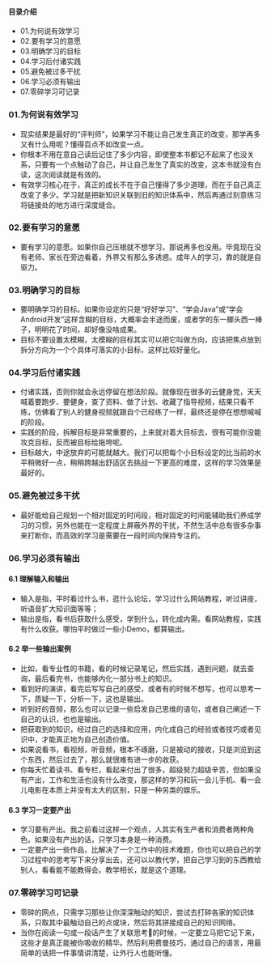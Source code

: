 #### 目录介绍
- 01.为何说有效学习
- 02.要有学习的意愿
- 03.明确学习的目标
- 04.学习后付诸实践
- 05.避免被过多干扰
- 06.学习必须有输出
- 07.零碎学习可记录



### 01.为何说有效学习
- 现实结果是最好的“评判师”，如果学习不能让自己发生真正的改变，那学再多又有什么用呢？懂得百点不如改变一点。
- 你根本不用在意自己读后记住了多少内容，即使整本书都记不起来了也没关系，只要有一个点触动了自己，并让自己发生了真实的改变，这本书就没有白读，这次阅读就是有效的。
- 有效学习核心在于，真正的成长不在于自己懂得了多少道理，而在于自己真正改变了多少。学习就是把新知识关联到旧的知识体系中，然后再通过刻意练习将链接处的地方进行深度缝合。



### 02.要有学习的意愿
- 要有学习的意愿。如果你自己压根就不想学习，那说再多也没用。毕竟现在没有老师、家长在旁边看着，外界又有那么多诱惑。成年人的学习，靠的就是自驱力。


### 03.明确学习的目标
- 要明确学习的目标。如果你设定的只是“好好学习”、“学会Java”或“学会Android开发”这样含糊的目标，大概率会半途而废，或者学的东一榔头西一棒子，明明花了时间，却好像没啥成果。
- 目标不要设置太模糊，太模糊的目标其实可以把它叫做方向，应该把焦点放到拆分方向为一个个具体可落实的小目标，这样比较好量化。



### 04.学习后付诸实践
- 付诸实践，否则你就会永远停留在想法阶段。就像现在很多的云健身党，天天喊着要跑步、要健身，查了资料、做了计划、收藏了指导视频，结果只看不练，仿佛看了别人的健身视频就跟自个已经练了一样，最终还是停在想想喊喊的阶段。
- 实践的阶段，拆解目标是非常重要的，上来就对着大目标去，很有可能你没能攻克目标，反而被目标给拖垮呢。
- 目标越大，中途放弃的可能就越大。我们可以把每个小目标设定的比当前的水平稍微好一点，稍稍跨越出舒适区去挑战一下更高的难度，这样的学习效果是最好的。


### 05.避免被过多干扰
- 最好能给自己规划一个相对固定的时间段，相对固定的时间能辅助我们养成学习的习惯，另外也能在一定程度上屏蔽外界的干扰，不然生活中总有很多杂事来打断你，而高效的学习是需要在一段时间内保持专注的。



### 06.学习必须有输出
#### 6.1 理解输入和输出
- 输入是指，平时看过什么书，逛什么论坛，学习过什么网站教程，听过讲座，听语音扩大知识面等等；
- 输出是指，看书后获取什么感受，学到什么，转化成内需。看网站教程，实践有什么收获。哪怕平时做过一些小Demo，都算输出。



#### 6.2 举一些输出案例
- 比如，看专业性的书籍，看的时候记录笔记，然后实践，遇到问题，就去查询，最后看完书，也能够内化一部分书上的知识。
- 看到好的演讲，看完后写写自己的感受，或者有的时候不想写，也可以思考一下，质疑一下，分析一下，这也是输出。
- 听到好的音频，那么也可以记录一些启发自己思维的语句，或者自己阐述一下自己的认识，也也是输出。
- 把获取到的知识，经过自己的选择和应用，内化成自己的经验或者技巧或者见识中，才能真正地为自己创造价值。
- 如果说看书，看视频，听音频，根本不琢磨，只是被动的接收，只是浏览到这个东西，然后过去了，那么就很难有进一步的收获。
- 你每天忙着读书、看专栏，看起来付出了很多，超级努力超级辛苦，但如果没有产出，工作和生活也没有什么改变，那这样的学习和玩一会儿手机、看一会儿电影在本质上并没有太大的区别，只是一种另类的娱乐。


#### 6.3 学习一定要产出
- 学习要有产出。我之前看过这样一个观点，人其实有生产者和消费者两种角色。如果没有产出的话，只学习本身是一种消费。
- 一定要产出一些作品，比解决了一个工作中的技术难题，你也可以把自己的学习过程中的思考写下来分享出去，还可以以教代学，把自己学习到的东西教给别人，看看能不能教得会。教学相长，就是这个道理。


### 07.零碎学习可记录
- 零碎的网点，只需学习那些让你深深触动的知识，尝试去打碎各家的知识体系，只取其中最触动自己的点或块，然后将其拼接成自己的知识网络。
- 当你在阅读一句或一段话产生了关联思考🤔的时候，一定要立马把它记下来，这些才是真正能被你吸收的精华。然后利用费曼技巧，通过自己的语言，用最简单的话把一件事情讲清楚，让外行人也能听懂。



